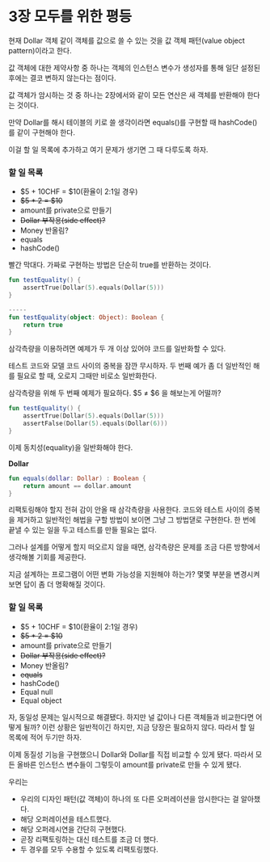 # 3장 모두를 위한 평등

현재 Dollar 객체 같이 객체를 값으로 쓸 수 있는 것을 값 객체 패턴(value object pattern)이라고 한다.

값 객체에 대한 제약사항 중 하나는 객체의 인스턴스 변수가 생성자를 통해 일단 설정된 후에는 결코 변하지 않는다는 점이다.

값 객체가 암시하는 것 중 하나는 2장에서와 같이 모든 연산은 새 객체를 반환해야 한다는 것이다.

만약 Dollar를 해시 테이블의 키로 쓸 생각이라면 equals()를 구현할 때 hashCode()를 같이 구현해야 한다.

이걸 할 일 목록에 추가하고 여기 문제가 생기면 그 때 다루도록 하자.

### 할 일 목록

- $5 + 10CHF = $10(환율이 2:1일 경우)
- ~~$5 * 2 = $10~~
- amount를 private으로 만들기
- ~~Dollar 부작용(side effect)?~~
- Money 반올림?
- equals
- hashCode()

빨간 막대다. 가짜로 구현하는 방법은 단순히 true를 반환하는 것이다.

```kotlin
fun testEquality() {
    assertTrue(Dollar(5).equals(Dollar(5)))
}

-----
fun testEquality(object: Object): Boolean {
    return true
}
```

삼각측량을 이용하려면 예제가 두 개 이상 있어야 코드를 일반화할 수 있다.

테스트 코드와 모델 코드 사이의 중복을 잠깐 무시하자. 두 번째 예가 좀 더 일반적인 해를 필요로 할 때, 오로지 그때만 비로소 일반화한다. 

삼각측량을 위해 두 번째 예제가 필요하다. $5 ≠ $6 을 해보는게 어떨까?

```kotlin
fun testEquality() {
    assertTrue(Dollar(5).equals(Dollar(5)))
    assertFalse(Dollar(5).equals(Dollar(6)))
}
```

 이제 동치성(equality)을 일반화해야 한다.

**Dollar**

```kotlin
fun equals(dollar: Dollar) : Boolean {
    return amount == dollar.amount
}
```

리팩토링해야 할지 전혀 감이 안올 때 삼각측량을 사용한다. 코드와 테스트 사이의 중복을 제거하고 일반적인 해법을 구할 방법이 보이면 그냥 그 방법댇로 구현한다. 한 번에 끝낼 수 있는 일을 두고 테스트를 만들 필요는 없다.

그러나 설계를 어떻게 할지 떠오르지 않을 때면, 삼각측량은 문제를 조금 다른 방향에서 생각해볼 기회를 제공한다. 

지금 설계하는 프로그램이 어떤 변화 가능성을 지원해야 하는가? 몇몇 부분을 변경시켜보면 답이 좀 더 명확해질 것이다.

### 할 일 목록

- $5 + 10CHF = $10(환율이 2:1일 경우)
- ~~$5 * 2 = $10~~
- amount를 private으로 만들기
- ~~Dollar 부작용(side effect)?~~
- Money 반올림?
- ~~equals~~
- hashCode()
- Equal null
- Equal object

자, 동일성 문제는 일시적으로 해결됐다. 하지만 널 값이나 다른 객체들과 비교한다면 어떻게 될까? 이런 상황은 일반적이긴 하지만, 지금 당장은 필요하지 않다. 따라서 할 일 목록에 적어 두기만 하자.

이제 동질성 기능을 구현했으니 Dollar와 Dollar를 직접 비교할 수 있게 됐다. 따라서 모든 올바른 인스턴스 변수들이 그렇듯이 amount를 private로 만들 수 있게 됐다.

우리는 

- 우리의 디자인 패턴(값 객체)이 하나의 또 다른 오퍼레이션을 암시한다는 걸 알아챘다.
- 해당 오퍼레이션을 테스트했다.
- 해당 오퍼레시연을 간단히 구현했다.
- 곧장 리팩토링하는 대신 테스트를 조금 더 했다.
- 두 경우를 모두 수용할 수 있도록 리팩토링했다.